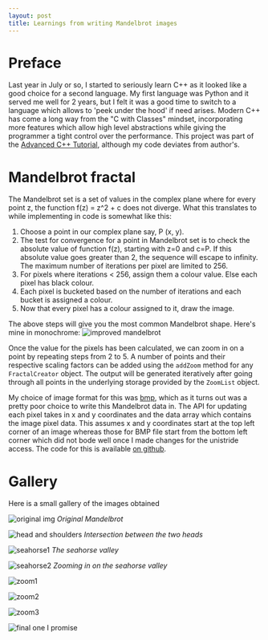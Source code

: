```yaml
---
layout: post
title: Learnings from writing Mandelbrot images
---
```


# Preface

Last year in July or so, I started to seriously learn C++ as it looked like a good choice for a second language. My first language was Python and it served me well for 2 years, but I felt it was a good time to switch to a language which allows to 'peek under the hood' if need arises. Modern C++ has come a long way from the "C with Classes" mindset, incorporating more features which allow high level abstractions while giving the programmer a tight control over the performance. This project was part of the [Advanced C++ Tutorial](https://courses.caveofprogramming.com/p/learn-c-tutorial), although my code deviates from author's.


# Mandelbrot fractal

The Mandelbrot set is a set of values in the complex plane where for every point z, the function f(z) = z^2 + c does not diverge.
What this translates to while implementing in code is somewhat like this:
1. Choose a point in our complex plane say, P (x, y).
2. The test for convergence for a point in Mandelbrot set is to check the absolute value of function f(z), starting with z=0 and c=P. If this absolute value goes greater than 2, the sequence will escape to infinity. The maximum number of iterations per pixel are limited to 256. 
3. For pixels where iterations < 256, assign them a colour value. Else each pixel has black colour.
4. Each pixel is bucketed based on the number of iterations and each bucket is assigned a colour.
5. Now that every pixel has a colour assigned to it, draw the image.

The above steps will give you the most common Mandelbrot shape. Here's mine in monochrome:
![improved mandelbrot](https://raw.githubusercontent.com/cha-ku/fractal-demo/master/output/improved_mandelbrot.bmp)

Once the value for the pixels has been calculated, we can zoom in on a point by repeating steps from 2 to 5. A number of points and their respective scaling factors can be added using the `addZoom` method for any `FractalCreator` object. The output will be generated iteratively after going through all points in the underlying storage provided by the `ZoomList` object.

My choice of image format for this was [bmp](https://en.wikipedia.org/wiki/BMP_file_format), which as it turns out was a pretty poor choice to write this Mandelbrot data in. The API for updating each pixel takes in x and y coordinates and the data array which contains the image pixel data. This assumes x and y coordinates start at the top left corner of an image whereas those for BMP file start from the bottom left corner which did not bode well once I made changes for the unistride access.
The code for this is available [on github](https://github.com/cha-ku/fractal-demo).

# Gallery

Here is a small gallery of the images obtained 

![original img](https://raw.githubusercontent.com/cha-ku/fractal-demo/master/output/orig_mb.bmp)
*Original Mandelbrot*


![head and shoulders](https://raw.githubusercontent.com/cha-ku/fractal-demo/master/output/zoom_mb1.bmp)
*Intersection between the two heads*

![seahorse1](https://raw.githubusercontent.com/cha-ku/fractal-demo/master/output/seahorse1.bmp)
*The seahorse valley*

![seahorse2](https://raw.githubusercontent.com/cha-ku/fractal-demo/master/output/seahorse2.bmp)
*Zooming in on the seahorse valley*

![zoom1](https://raw.githubusercontent.com/cha-ku/fractal-demo/master/output/zoom_seq1.bmp)

![zoom2](https://raw.githubusercontent.com/cha-ku/fractal-demo/master/output/zoom_seq2.bmp)

![zoom3](https://raw.githubusercontent.com/cha-ku/fractal-demo/master/output/zoom_seq3.bmp)

![final one I promise](https://raw.githubusercontent.com/cha-ku/fractal-demo/master/output/test.bmp)
